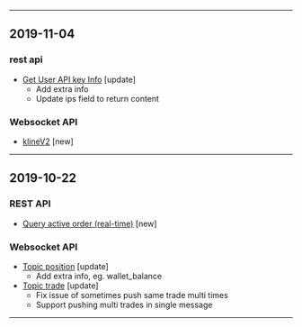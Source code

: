 <hr>

## 2019-11-04

### rest api
- [Get User API key Info](./rest_api.md#open-apikeyget) [update]
    - Add extra info
    - Update ips field to return content
### Websocket API
- [klineV2](websocket.md#klineV2) [new]
<hr>

## 2019-10-22

### REST API
- [Query active order (real-time)](./rest_api.md#v2-private-order) [new]

### Websocket API
- [Topic position](./websocket.md#position) [update]
    - Add extra info, eg. wallet_balance
- [Topic trade](./websocket.md#trade) [update]
    - Fix issue of sometimes push same trade multi times
    - Support pushing multi trades in single message
<hr>
